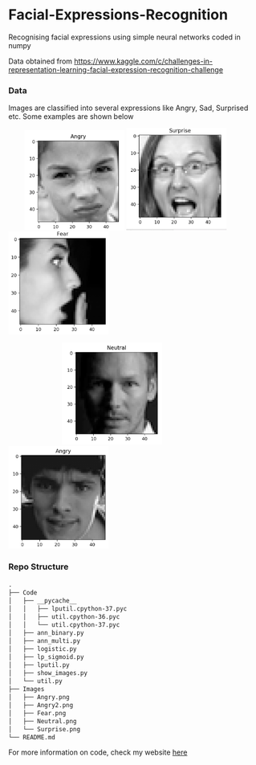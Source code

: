 # Facial-Expressions-Recognition
Recognising facial expressions using simple neural networks coded in numpy


Data obtained from https://www.kaggle.com/c/challenges-in-representation-learning-facial-expression-recognition-challenge

### Data

Images are classified into several expressions like Angry, Sad, Surprised etc. Some examples are shown below 

 &nbsp; &nbsp; &nbsp; &nbsp; <img src='Images/Angry.png' width=200> <img src='Images/Surprise.png' width=200> <img src='Images/Fear.png' width=200> 

&nbsp; &nbsp; &nbsp; &nbsp; &nbsp; &nbsp; &nbsp; &nbsp; &nbsp; &nbsp;  &nbsp; &nbsp; &nbsp; &nbsp;<img src='Images/Neutral.png' width=200> <img src='Images/Angry2.png' width=200>





### Repo Structure


```
.
├── Code
│   ├── __pycache__
│   │   ├── lputil.cpython-37.pyc
│   │   ├── util.cpython-36.pyc
│   │   └── util.cpython-37.pyc
│   ├── ann_binary.py
│   ├── ann_multi.py
│   ├── logistic.py
│   ├── lp_sigmoid.py
│   ├── lputil.py
│   ├── show_images.py
│   └── util.py
├── Images
│   ├── Angry.png
│   ├── Angry2.png
│   ├── Fear.png
│   ├── Neutral.png
│   └── Surprise.png
└── README.md
```


For more information on code, check my website [here](https://suryadheeshjith.github.io/projects/2020-02-20-facial_expression_recognition/)
